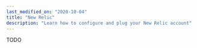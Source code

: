 ```yaml
---
last_modified_on: "2020-10-04"
title: "New Relic"
description: "Learn how to configure and plug your New Relic account"
---
```


TODO



